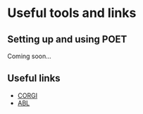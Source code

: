 # Useful tools and links

## Setting up and using POET

Coming soon...

## Useful links

* [CORGI](http://corgi.openstax.org/)
* [ABL](https://github.com/openstax/content-manager-approved-books/blob/main/approved-book-list.json)
